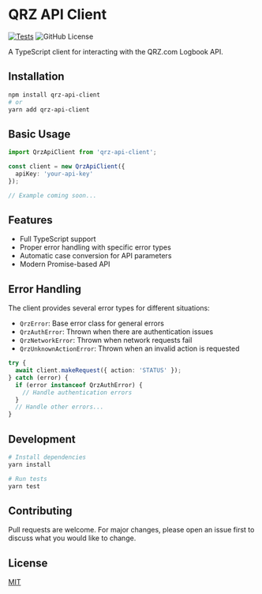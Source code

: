 # QRZ API Client

[![Tests](https://github.com/cabin-interactive/qrz-api-client/actions/workflows/test.yml/badge.svg)](https://github.com/username/qrz-api-client/actions)
![GitHub License](https://img.shields.io/github/license/cabin-interactive/qrz-api-client)


A TypeScript client for interacting with the QRZ.com Logbook API.

## Installation

```bash
npm install qrz-api-client
# or
yarn add qrz-api-client
```

## Basic Usage

```typescript
import QrzApiClient from 'qrz-api-client';

const client = new QrzApiClient({
  apiKey: 'your-api-key'
});

// Example coming soon...
```

## Features

- Full TypeScript support
- Proper error handling with specific error types
- Automatic case conversion for API parameters
- Modern Promise-based API

## Error Handling

The client provides several error types for different situations:

- `QrzError`: Base error class for general errors
- `QrzAuthError`: Thrown when there are authentication issues
- `QrzNetworkError`: Thrown when network requests fail
- `QrzUnknownActionError`: Thrown when an invalid action is requested

```typescript
try {
  await client.makeRequest({ action: 'STATUS' });
} catch (error) {
  if (error instanceof QrzAuthError) {
    // Handle authentication errors
  }
  // Handle other errors...
}
```

## Development

```bash
# Install dependencies
yarn install

# Run tests
yarn test
```

## Contributing

Pull requests are welcome. For major changes, please open an issue first to discuss what you would like to change.

## License

[MIT](https://choosealicense.com/licenses/mit/)